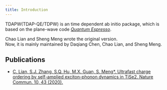 ```yaml
---
title: Introduction
---
```



TDAPW(TDAP-QE/TDPW) is an time dependent ab initio package, which is based on the plane-wave code *[Quantum Espresso](https://www.quantum-espresso.org/)*.

Chao Lian and Sheng Meng wrote the  original version. <br>
Now, it is mainly maintained by  Daqiang Chen, Chao Lian, and Sheng Meng.



## Publications
- [C. Lian, S.J. Zhang, S.Q. Hu, M.X. Guan, S. Meng*. Ultrafast charge ordering by self-amplied exciton-phonon dynamics in TiSe2. Nature Commun. 10, 43 (2020).](http://everest.iphy.ac.cn/papers/NComm11.43.pdf)